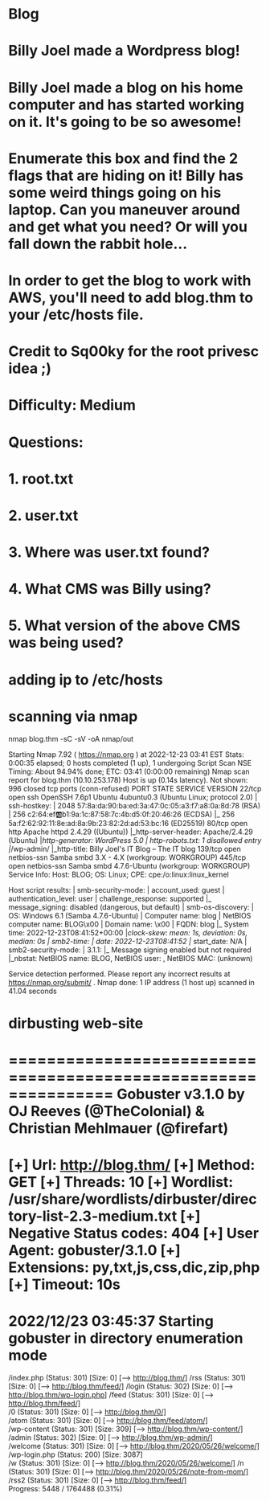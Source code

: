 # Blog
# Billy Joel made a Wordpress blog! 
#
# Billy Joel made a blog on his home computer and has started working on it.  It's going to be so awesome!
# Enumerate this box and find the 2 flags that are hiding on it!  Billy has some weird things going on his laptop.  Can you maneuver around and get what you need?  Or will you fall down the rabbit hole...
# In order to get the blog to work with AWS, you'll need to add blog.thm to your /etc/hosts file.
# Credit to Sq00ky for the root privesc idea ;)
#
# Difficulty: Medium
#
# Questions:
# 1. root.txt
# 2. user.txt
# 3. Where was user.txt found?
# 4. What CMS was Billy using?
# 5. What version of the above CMS was being used?

# adding ip to /etc/hosts

# scanning via nmap
nmap blog.thm -sC -sV -oA nmap/out

Starting Nmap 7.92 ( https://nmap.org ) at 2022-12-23 03:41 EST
Stats: 0:00:35 elapsed; 0 hosts completed (1 up), 1 undergoing Script Scan
NSE Timing: About 94.94% done; ETC: 03:41 (0:00:00 remaining)
Nmap scan report for blog.thm (10.10.253.178)
Host is up (0.14s latency).
Not shown: 996 closed tcp ports (conn-refused)
PORT    STATE SERVICE     VERSION
22/tcp  open  ssh         OpenSSH 7.6p1 Ubuntu 4ubuntu0.3 (Ubuntu Linux; protocol 2.0)
| ssh-hostkey: 
|   2048 57:8a:da:90:ba:ed:3a:47:0c:05:a3:f7:a8:0a:8d:78 (RSA)
|   256 c2:64:ef:ab:b1:9a:1c:87:58:7c:4b:d5:0f:20:46:26 (ECDSA)
|_  256 5a:f2:62:92:11:8e:ad:8a:9b:23:82:2d:ad:53:bc:16 (ED25519)
80/tcp  open  http        Apache httpd 2.4.29 ((Ubuntu))
|_http-server-header: Apache/2.4.29 (Ubuntu)
|_http-generator: WordPress 5.0
| http-robots.txt: 1 disallowed entry 
|_/wp-admin/
|_http-title: Billy Joel&#039;s IT Blog &#8211; The IT blog
139/tcp open  netbios-ssn Samba smbd 3.X - 4.X (workgroup: WORKGROUP)
445/tcp open  netbios-ssn Samba smbd 4.7.6-Ubuntu (workgroup: WORKGROUP)
Service Info: Host: BLOG; OS: Linux; CPE: cpe:/o:linux:linux_kernel

Host script results:
| smb-security-mode: 
|   account_used: guest
|   authentication_level: user
|   challenge_response: supported
|_  message_signing: disabled (dangerous, but default)
| smb-os-discovery: 
|   OS: Windows 6.1 (Samba 4.7.6-Ubuntu)
|   Computer name: blog
|   NetBIOS computer name: BLOG\x00
|   Domain name: \x00
|   FQDN: blog
|_  System time: 2022-12-23T08:41:52+00:00
|_clock-skew: mean: 1s, deviation: 0s, median: 0s
| smb2-time: 
|   date: 2022-12-23T08:41:52
|_  start_date: N/A
| smb2-security-mode: 
|   3.1.1: 
|_    Message signing enabled but not required
|_nbstat: NetBIOS name: BLOG, NetBIOS user: <unknown>, NetBIOS MAC: <unknown> (unknown)

Service detection performed. Please report any incorrect results at https://nmap.org/submit/ .
Nmap done: 1 IP address (1 host up) scanned in 41.04 seconds

# dirbusting web-site
===============================================================
Gobuster v3.1.0
by OJ Reeves (@TheColonial) & Christian Mehlmauer (@firefart)
===============================================================
[+] Url:                     http://blog.thm/
[+] Method:                  GET
[+] Threads:                 10
[+] Wordlist:                /usr/share/wordlists/dirbuster/directory-list-2.3-medium.txt
[+] Negative Status codes:   404
[+] User Agent:              gobuster/3.1.0
[+] Extensions:              py,txt,js,css,dic,zip,php
[+] Timeout:                 10s
===============================================================
2022/12/23 03:45:37 Starting gobuster in directory enumeration mode
===============================================================
/index.php            (Status: 301) [Size: 0] [--> http://blog.thm/]
/rss                  (Status: 301) [Size: 0] [--> http://blog.thm/feed/]
/login                (Status: 302) [Size: 0] [--> http://blog.thm/wp-login.php]
/feed                 (Status: 301) [Size: 0] [--> http://blog.thm/feed/]       
/0                    (Status: 301) [Size: 0] [--> http://blog.thm/0/]          
/atom                 (Status: 301) [Size: 0] [--> http://blog.thm/feed/atom/]  
/wp-content           (Status: 301) [Size: 309] [--> http://blog.thm/wp-content/]
/admin                (Status: 302) [Size: 0] [--> http://blog.thm/wp-admin/]    
/welcome              (Status: 301) [Size: 0] [--> http://blog.thm/2020/05/26/welcome/]
/wp-login.php         (Status: 200) [Size: 3087]                                       
/w                    (Status: 301) [Size: 0] [--> http://blog.thm/2020/05/26/welcome/]
/n                    (Status: 301) [Size: 0] [--> http://blog.thm/2020/05/26/note-from-mom/]
/rss2                 (Status: 301) [Size: 0] [--> http://blog.thm/feed/]                    
Progress: 5448 / 1764488 (0.31%)                    

